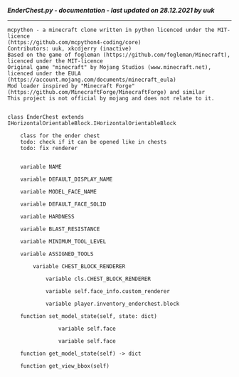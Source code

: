 ***EnderChest.py - documentation - last updated on 28.12.2021 by uuk***
___

    mcpython - a minecraft clone written in python licenced under the MIT-licence 
    (https://github.com/mcpython4-coding/core)
    Contributors: uuk, xkcdjerry (inactive)
    Based on the game of fogleman (https://github.com/fogleman/Minecraft), licenced under the MIT-licence
    Original game "minecraft" by Mojang Studios (www.minecraft.net), licenced under the EULA
    (https://account.mojang.com/documents/minecraft_eula)
    Mod loader inspired by "Minecraft Forge" (https://github.com/MinecraftForge/MinecraftForge) and similar
    This project is not official by mojang and does not relate to it.


    class EnderChest extends IHorizontalOrientableBlock.IHorizontalOrientableBlock
        
        class for the ender chest
        todo: check if it can be opened like in chests
        todo: fix renderer


        variable NAME

        variable DEFAULT_DISPLAY_NAME

        variable MODEL_FACE_NAME

        variable DEFAULT_FACE_SOLID

        variable HARDNESS

        variable BLAST_RESISTANCE

        variable MINIMUM_TOOL_LEVEL

        variable ASSIGNED_TOOLS

            variable CHEST_BLOCK_RENDERER

                variable cls.CHEST_BLOCK_RENDERER

                variable self.face_info.custom_renderer

                variable player.inventory_enderchest.block

        function set_model_state(self, state: dict)

                    variable self.face

                    variable self.face

        function get_model_state(self) -> dict

        function get_view_bbox(self)